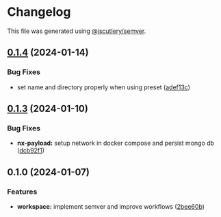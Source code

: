 # Changelog

This file was generated using [@jscutlery/semver](https://github.com/jscutlery/semver).

## [0.1.4](https://github.com/codeware-sthlm/nx-plugins/compare/nx-payload-0.1.3...nx-payload-0.1.4) (2024-01-14)


### Bug Fixes

* set name and directory properly when using preset ([adef13c](https://github.com/codeware-sthlm/nx-plugins/commit/adef13c3e81a32f0ce71ec26950e86b5b6a79abe))



## [0.1.3](https://github.com/codeware-sthlm/nx-plugins/compare/nx-payload-0.1.2...nx-payload-0.1.3) (2024-01-10)


### Bug Fixes

* **nx-payload:** setup network in docker compose and persist mongo db ([dcb92f1](https://github.com/codeware-sthlm/nx-plugins/commit/dcb92f1d496310c8c60f966cc4209b14567f2a81))



## 0.1.0 (2024-01-07)


### Features

* **workspace:** implement semver and improve workflows ([2bee60b](https://github.com/codeware-sthlm/nx-plugins/commit/2bee60bfd1e1e03ca83725a76e32a80be13ef7f0))
